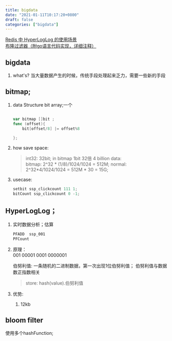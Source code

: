 ```yaml
---
title: bigdata
date: "2021-01-11T10:17:20+0800"
draft: false
categories: ["bigdata"]
---
```


[Redis 中 HyperLogLog 的使用场景](https://www.cnblogs.com/54chensongxia/p/13803465.html)
[布隆过滤器（附go语言代码实现，详细注释）](https://blog.csdn.net/weixin_42310154/article/details/119386707)

## bigdata 

1. what's?
当大量数据产生的时候，传统手段处理起来乏力，需要一些新的手段


## bitmap;

1. data  Structure
   bit array;一个
   ```go

   var bitmap []bit ;
   func (offset){
       bit[offset/8] |= offset%8
       
   };
   ```

2. how save space:
   >   int32: 32bit;   in bitmap 1bit  32倍
    4 billion data:  
    bitmap:  2^32 * (1/8)/1024/1024 = 512M;
    normal:  2^32*4/1024/1024 =  512M * 30 = 15G;

    
3. usecase:
   ```c
   setbit ssp_clickcount 111 1;
   bitCount ssp_clickcount 0 -1;
   ```


## HyperLogLog；
1. 实时数据分析；估算 
    ```c
    PFADD  ssp_001  
    PFCount  
    ```


2. 原理：   
    001
    00001
    0001
    0000001

    伯努利值: 一条随机的二进制数据，第一次出现1位伯努利值；
    伯努利值与数据数正指数相关
    > store: hash(value).伯努利值
    
3. 优势:
   1. 12kb





## bloom filter
使用多个hashFunction;